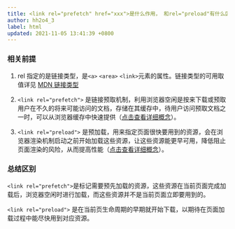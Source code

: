 ```yaml
---
title: <link rel="prefetch" href="xxx">是什么作用， 和rel="preload"有什么区别？
author: hh2o4_3
label: html
updated: 2021-11-05 13:41:39 +0800
---
```


### 相关前提

1. rel 指定的是链接类型，是`<a>` `<area>` `<link>`元素的属性。链接类型的可用取值详见 [MDN 链接类型](https://developer.mozilla.org/zh-CN/docs/Web/HTML/Link_types)

2. `<link rel="prefetch">` 是链接预取机制，利用浏览器空闲是按来下载或预取用户在不久的将来可能访问的文档，存储在其缓存中，待用户访问预取文档之一时，可以从浏览器缓存中快速提供（[点击查看详细概念](https://developer.mozilla.org/en-US/docs/Web/HTTP/Link_prefetching_FAQ)）。

3. `<link rel="preload">` 是预加载，用来指定页面很快要用到的资源，会在浏览器渲染机制启动之前开始加载这些资源，让这些资源能更早可用，降低阻止页面渲染的风险，从而提高性能（[点击查看详细概念](https://developer.mozilla.org/en-US/docs/Web/HTML/Link_types/preload)）。

### 总结区别

`<link rel="prefetch">`是标记需要预先加载的资源，这些资源在当前页面完成加载后，浏览器空闲时进行加载，而这些资源并不是当前页面立即要用到的。

`<link rel="preload">` 是在当前页生命周期的早期就开始下载，以期待在页面加载过程中能尽快用到对应资源。
